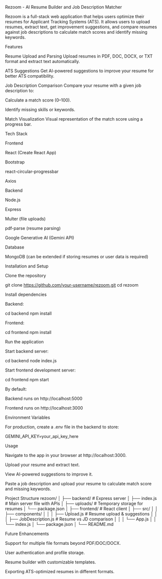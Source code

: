 Rezoom - AI Resume Builder and Job Description Matcher

Rezoom is a full-stack web application that helps users optimize their resumes for Applicant Tracking Systems (ATS). It allows users to upload resumes, extract text, get improvement suggestions, and compare resumes against job descriptions to calculate match scores and identify missing keywords.

Features

Resume Upload and Parsing
Upload resumes in PDF, DOC, DOCX, or TXT format and extract text automatically.

ATS Suggestions
Get AI-powered suggestions to improve your resume for better ATS compatibility.

Job Description Comparison
Compare your resume with a given job description to:

Calculate a match score (0–100).

Identify missing skills or keywords.

Match Visualization
Visual representation of the match score using a progress bar.

Tech Stack

Frontend

React (Create React App)

Bootstrap

react-circular-progressbar

Axios

Backend

Node.js

Express

Multer (file uploads)

pdf-parse (resume parsing)

Google Generative AI (Gemini API)

Database

MongoDB (can be extended if storing resumes or user data is required)

Installation and Setup

Clone the repository

git clone https://github.com/your-username/rezoom.git
cd rezoom


Install dependencies

Backend:

cd backend
npm install


Frontend:

cd frontend
npm install


Run the application

Start backend server:

cd backend
node index.js


Start frontend development server:

cd frontend
npm start


By default:

Backend runs on http://localhost:5000

Frontend runs on http://localhost:3000

Environment Variables

For production, create a .env file in the backend to store:

GEMINI_API_KEY=your_api_key_here

Usage

Navigate to the app in your browser at http://localhost:3000.

Upload your resume and extract text.

View AI-powered suggestions to improve it.

Paste a job description and upload your resume to calculate match score and missing keywords.

Project Structure
rezoom/
│
├── backend/               # Express server
│   ├── index.js           # Main server file with APIs
│   ├── uploads/           # Temporary storage for resumes
│   └── package.json
│
├── frontend/              # React client
│   ├── src/
│   │   ├── components/
│   │   │   ├── Upload.js          # Resume upload & suggestions
│   │   │   ├── JobDescription.js  # Resume vs JD comparison
│   │   │   └── App.js
│   │   └── index.js
│   └── package.json
│
└── README.md

Future Enhancements

Support for multiple file formats beyond PDF/DOC/DOCX.

User authentication and profile storage.

Resume builder with customizable templates.

Exporting ATS-optimized resumes in different formats.
